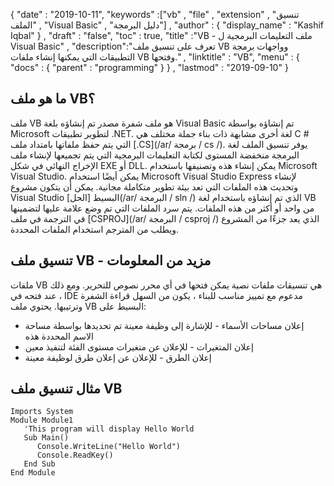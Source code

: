 {
  "date" : "2019-10-11",
  "keywords" :["vb" , "file" , "extension" , "تنسيق الملف" , "Visual Basic" , "دليل البرمجة"] ,
  "author" : {
    "display_name" : "Kashif Iqbal"
} ,
  "draft" : "false",
  "toc" : true,
  "title" :"VB - ملف التعليمات البرمجية ل Visual Basic" ,
  "description":"تعرف على تنسيق ملف VB وواجهات برمجة التطبيقات التي يمكنها إنشاء ملفات VB وفتحها." ,
  "linktitle" : "VB",
  "menu" : {
    "docs" : {
      "parent" : "programming"
}
} ,
  "lastmod" : "2019-09-10"
}

## ما هو ملف VB؟

ملف VB هو ملف شفرة مصدر تم إنشاؤه بلغة Visual Basic تم إنشاؤه بواسطة Microsoft لتطوير تطبيقات .NET. لغة أخرى مشابهة ذات بناء جملة مختلف هي C # التي يتم حفظ ملفاتها بامتداد ملف [.CS](/ar/ برمجة / cs /). يوفر تنسيق الملف لغة البرمجة منخفضة المستوى لكتابة التعليمات البرمجية التي يتم تجميعها لإنشاء ملف الإخراج النهائي في شكل EXE أو DLL. يمكن إنشاء هذه وتصنيفها باستخدام Microsoft Visual Studio. يمكن أيضًا استخدام Microsoft Visual Studio Express لإنشاء وتحديث هذه الملفات التي تعد بيئة تطوير متكاملة مجانية. يمكن أن يتكون مشروع Visual Studio البسيط [الحل](/ar/ البرمجة / sln /) الذي تم إنشاؤه باستخدام لغة VB من واحد أو أكثر من هذه الملفات. يتم سرد الملفات التي تم وضع علامة عليها لتضمينها في الترجمة في ملف [CSPROJ](/ar/ البرمجة / csproj /) الذي يعد جزءًا من المشروع ويطلب من المترجم استخدام الملفات المحددة.

## تنسيق ملف VB - مزيد من المعلومات

ملفات VB هي تنسيقات ملفات نصية يمكن فتحها في أي محرر نصوص للتحرير. ومع ذلك ، عند فتحه في IDE مدعوم مع تمييز مناسب للبناء ، يكون من السهل قراءة الشفرة وترتيبها. يحتوي ملف VB البسيط على:

* إعلان مساحات الأسماء - للإشارة إلى وظيفة معينة تم تحديدها بواسطة مساحة الاسم المحددة هذه
* إعلان المتغيرات - للإعلان عن متغيرات مستوى الفئة لتنفيذ معين
* إعلان الطرق - للإعلان عن إعلان طرق لوظيفة معينة

## مثال تنسيق ملف VB

```
Imports System
Module Module1
   'This program will display Hello World
   Sub Main()
      Console.WriteLine("Hello World")
      Console.ReadKey()
   End Sub
End Module
```



